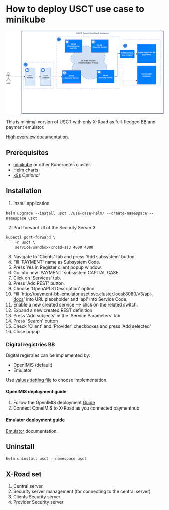 # How to deploy USCT use case to minikube 

![Arhitecture](images/diy-arcitecture.drawio.png)


This is minimal version of USCT with only X-Road as full-fledged BB and payment emulator.

[High overview documentation](https://govstack.gitbook.io/sandbox/access-demos/diy/usct-diy-version).

## Prerequisites 

* [minikube](https://minikube.sigs.k8s.io/docs/) or other Kubernetes cluster.
* [Helm charts](https://helm.sh/docs/topics/charts/)
* [k9s](https://k9scli.io/topics/install/) _Optional_


## Installation 

1. Install application

```shell
helm upgrade --install usct ./use-case-helm/ --create-namespace --namespace usct
```
2. Port forward UI of the Security Server 3

``` shell
kubectl port-forward \
    -n usct \
    service/sandbox-xroad-ss3 4000 4000
```

3. Navigate to 'Clients' tab and press 'Add subsystem' button. 
4. Fill 'PAYMENT' name as Subsystem Code. 
5. Press Yes in Register client popup window. 
6. Go into new 'PAYMENT' subsystem CAPITAL CASE
7. Click on 'Services' tub. 
8. Press 'Add REST' button. 
9. Choose 'OpenAPI 3 Description' option 
10. Fill 'http://payment-bb-emulator.usct.svc.cluster.local:8080/v3/api-docs' into URL placeholder and 'api' into Service Code. 
11. Enable a new created service --> click on the related switch. 
12. Expand a new created REST definition 
13. Press 'Add subjects' in the 'Service Parameters' tab 
14. Press 'Search' button 
15. Check 'Client' and 'Provider' checkboxes and press 'Add selected' 
16. Close popup

### Digital registries BB 
Digital registries can be implemented by:
* OpenIMIS (default)
* Emulator 

Use [values setting file](../use-case-helm/values.yaml) to choose implementation. 

#### OpenIMIS deployment guide
1. Follow the OpenIMIS deployment [Guide](https://github.com/GovStackWorkingGroup/sandbox-bb-digital-registries/blob/f2713e8a32848931ada9e392e4214cfc486412ca/digital-registries/open-imis/docs/main.md#sandbox-deployment)
2. Connect OpneIMIS to X-Road as you connected paymenthub

#### Emulator deployment guide
[Emulator](https://github.com/GovStackWorkingGroup/sandbox-bb-digital-registries/blob/4b6605b3ebffe2124988230f508bb5df9fb4e47f/emulator/docs/main.md) documentation.

## Uninstall 

```shell
helm uninstall usct --namespace usct
```

##  X-Road set

1. Central server
2. Security server management (for connecting to the central server)
3. Clients Security server
4. Provider Security server
